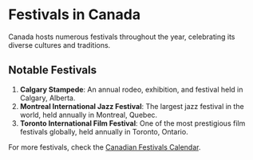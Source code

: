 # Festivals in Canada

Canada hosts numerous festivals throughout the year, celebrating its diverse cultures and traditions.

## Notable Festivals

1. **Calgary Stampede**: An annual rodeo, exhibition, and festival held in Calgary, Alberta.
2. **Montreal International Jazz Festival**: The largest jazz festival in the world, held annually in Montreal, Quebec.
3. **Toronto International Film Festival**: One of the most prestigious film festivals globally, held annually in Toronto, Ontario.

For more festivals, check the [Canadian Festivals Calendar](https://example.com).

